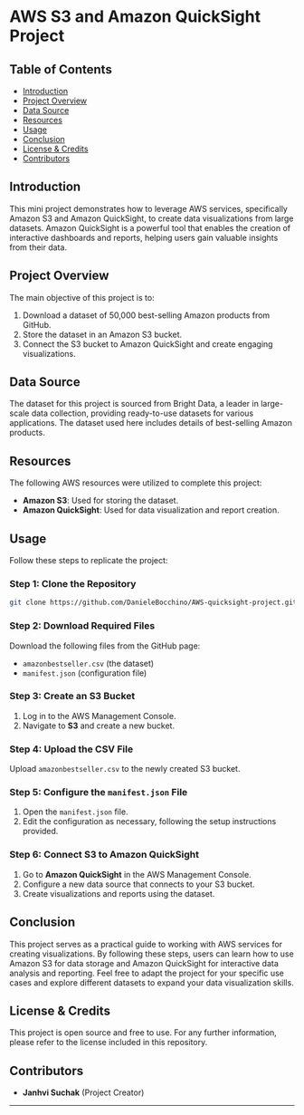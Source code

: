 # AWS S3 and Amazon QuickSight Project

## Table of Contents
- [Introduction](#introduction)
- [Project Overview](#project-overview)
- [Data Source](#data-source)
- [Resources](#resources)
- [Usage](#usage)
- [Conclusion](#conclusion)
- [License & Credits](#license-credits)
- [Contributors](#contributors)

## Introduction
This mini project demonstrates how to leverage AWS services, specifically Amazon S3 and Amazon QuickSight, to create data visualizations from large datasets. Amazon QuickSight is a powerful tool that enables the creation of interactive dashboards and reports, helping users gain valuable insights from their data.

## Project Overview
The main objective of this project is to:
1. Download a dataset of 50,000 best-selling Amazon products from GitHub.
2. Store the dataset in an Amazon S3 bucket.
3. Connect the S3 bucket to Amazon QuickSight and create engaging visualizations.

## Data Source
The dataset for this project is sourced from Bright Data, a leader in large-scale data collection, providing ready-to-use datasets for various applications. The dataset used here includes details of best-selling Amazon products.

## Resources
The following AWS resources were utilized to complete this project:
- **Amazon S3**: Used for storing the dataset.
- **Amazon QuickSight**: Used for data visualization and report creation.

## Usage
Follow these steps to replicate the project:

### Step 1: Clone the Repository
```bash
git clone https://github.com/DanieleBocchino/AWS-quicksight-project.git
```

### Step 2: Download Required Files
Download the following files from the GitHub page:
- `amazonbestseller.csv` (the dataset)
- `manifest.json` (configuration file)

### Step 3: Create an S3 Bucket
1. Log in to the AWS Management Console.
2. Navigate to **S3** and create a new bucket.

### Step 4: Upload the CSV File
Upload `amazonbestseller.csv` to the newly created S3 bucket.

### Step 5: Configure the `manifest.json` File
1. Open the `manifest.json` file.
2. Edit the configuration as necessary, following the setup instructions provided.

### Step 6: Connect S3 to Amazon QuickSight
1. Go to **Amazon QuickSight** in the AWS Management Console.
2. Configure a new data source that connects to your S3 bucket.
3. Create visualizations and reports using the dataset.

## Conclusion
This project serves as a practical guide to working with AWS services for creating visualizations. By following these steps, users can learn how to use Amazon S3 for data storage and Amazon QuickSight for interactive data analysis and reporting. Feel free to adapt the project for your specific use cases and explore different datasets to expand your data visualization skills.

## License & Credits
This project is open source and free to use. For any further information, please refer to the license included in this repository.

## Contributors
- **Janhvi Suchak** (Project Creator)

---
